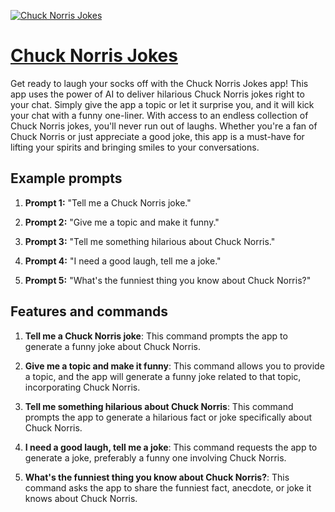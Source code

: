 [![Chuck Norris Jokes](https://files.oaiusercontent.com/file-GMHIDqQfICoRQx9gRaHifiRq?se=2123-10-17T02%3A34%3A49Z&sp=r&sv=2021-08-06&sr=b&rscc=max-age%3D31536000%2C%20immutable&rscd=attachment%3B%20filename%3D258fde3e-e199-4a9a-bb68-022221980f8f.png&sig=DFoHUB1nBcb5M%2BcpmY9V3xg5vFI6P3cL9YqYvOauYU8%3D)](https://chat.openai.com/g/g-hqy3q8gQd-chuck-norris-jokes)

# [Chuck Norris Jokes](https://chat.openai.com/g/g-hqy3q8gQd-chuck-norris-jokes)

Get ready to laugh your socks off with the Chuck Norris Jokes app! This app uses the power of AI to deliver hilarious Chuck Norris jokes right to your chat. Simply give the app a topic or let it surprise you, and it will kick your chat with a funny one-liner. With access to an endless collection of Chuck Norris jokes, you'll never run out of laughs. Whether you're a fan of Chuck Norris or just appreciate a good joke, this app is a must-have for lifting your spirits and bringing smiles to your conversations.

## Example prompts

1. **Prompt 1:** "Tell me a Chuck Norris joke."

2. **Prompt 2:** "Give me a topic and make it funny."

3. **Prompt 3:** "Tell me something hilarious about Chuck Norris."

4. **Prompt 4:** "I need a good laugh, tell me a joke."

5. **Prompt 5:** "What's the funniest thing you know about Chuck Norris?"

## Features and commands

1. **Tell me a Chuck Norris joke**: This command prompts the app to generate a funny joke about Chuck Norris.
   
2. **Give me a topic and make it funny**: This command allows you to provide a topic, and the app will generate a funny joke related to that topic, incorporating Chuck Norris.
   
3. **Tell me something hilarious about Chuck Norris**: This command prompts the app to generate a hilarious fact or joke specifically about Chuck Norris.
   
4. **I need a good laugh, tell me a joke**: This command requests the app to generate a joke, preferably a funny one involving Chuck Norris.
   
5. **What's the funniest thing you know about Chuck Norris?**: This command asks the app to share the funniest fact, anecdote, or joke it knows about Chuck Norris.